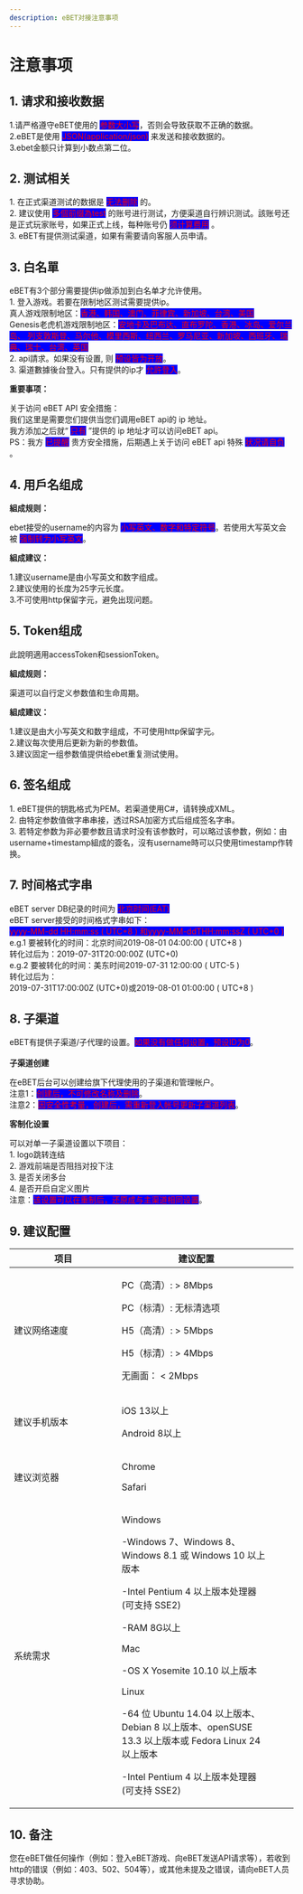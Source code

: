 ```yaml
---
description: eBET对接注意事项
---
```


# 注意事项

## 1. 请求和接收数据

1.请严格遵守eBET使用的 <mark style="color:red;background-color:blue;">参数大小写</mark>，否则会导致获取不正确的数据。\
2.eBET是使用 <mark style="color:red;background-color:blue;">JSON(application/json)</mark> 来发送和接收数据的。\
3.ebet金额只计算到小数点第二位。

## 2. 测试相关

1\. 在正式渠道测试的数据是 <mark style="color:red;background-color:blue;">无法删除</mark> 的。\
2\. 建议使用 <mark style="color:red;background-color:blue;">多個前缀為test</mark> 的账号进行测试，方便渠道自行辨识测试。該账号还是正式玩家账号，如果正式上线，每种账号仍 <mark style="color:red;background-color:blue;">须计算费用</mark> 。\
3\. eBET有提供测试渠道，如果有需要请向客服人员申请。

## 3. 白名單

eBET有3个部分需要提供ip做添加到白名单才允许使用。\
1\. 登入游戏。若要在限制地区测试需要提供ip。\
真人游戏限制地区：<mark style="color:red;background-color:blue;">香港、韩国、澳门、菲律宾、新加坡、台湾、美国</mark>\
Genesis老虎机游戏限制地区：<mark style="color:red;background-color:blue;">安地卡及巴布达、直布罗陀、香港、冰岛、爱尔兰岛、 列支敦斯登、马尔他、模里西斯、纽西兰、罗马尼亚、新加坡、西班牙、瑞典、瑞士、台湾、英国</mark>\
2\. api請求。如果没有设置, 则 <mark style="color:red;background-color:blue;">预设皆为开放</mark>。\
3\. 渠道數據後台登入。只有提供的ip才 <mark style="color:red;background-color:blue;">允許登入</mark>。

**重要事项：**

关于访问 eBET API 安全措施：\
我们这里是需要您们提供当您们调用eBET api的 ip 地址。\
我方添加之后就“ <mark style="color:red;background-color:blue;">只有</mark> ”提供的 ip 地址才可以访问eBET api。\
PS：我方 <mark style="color:red;background-color:blue;">已提醒</mark> 贵方安全措施，后期遇上关于访问 eBET api 特殊 <mark style="color:red;background-color:blue;">状况请自负</mark> 。

## 4. 用戶名组成

**組成规则：**

ebet接受的username的内容为 <mark style="color:red;background-color:blue;">小写英文、数字和特定符号</mark>。若使用大写英文会被 <mark style="color:red;background-color:blue;">强制转为小写英文</mark>。

**組成建议：**

1.建议username是由小写英文和数字组成。\
2.建议使用的长度为25字元长度。\
3.不可使用http保留字元，避免出现问题。

## 5. Token组成

此說明適用accessToken和sessionToken。

**組成规则：**

渠道可以自行定义参数值和生命周期。

**組成建议：**

1.建议是由大小写英文和数字组成，不可使用http保留字元。\
2.建议每次使用后更新为新的参数值。\
3.建议固定一组参数值提供给ebet重复测试使用。

## 6. 签名组成

1\. eBET提供的钥匙格式为PEM。若渠道使用C#，请转换成XML。\
2\. 由特定参数值做字串串接，透过RSA加密方式后组成签名字串。\
3\. 若特定参数为非必要参数且请求时没有该参数时，可以略过该参数，例如：由username+timestamp組成的簽名，沒有username時可以只使用timestamp作转换。

## 7. 时间格式字串

eBET server DB纪录的时间为 <mark style="color:red;background-color:blue;">北京时间(EAT)</mark>\
eBET server接受的时间格式字串如下：\
<mark style="color:red;background-color:blue;">yyyy-MM-dd HH:mm:ss ( UTC+8 ) 和yyyy-MM-ddTHH:mm:ssZ ( UTC+0 )</mark>\
e.g.1 要被转化的时间：北京时间2019-08-01 04:00:00 ( UTC+8 )\
转化过后为：2019-07-31T20:00:00Z (UTC+0)\
e.g.2 要被转化的时间：美东时间2019-07-31 12:00:00 ( UTC-5 )\
转化过后为：\
2019-07-31T17:00:00Z (UTC+0)或2019-08-01 01:00:00 ( UTC+8 )

## 8. 子渠道

eBET有提供子渠道/子代理的设置。<mark style="color:red;background-color:blue;">如果没有做任何设置，预设ID为0</mark>。\
\
**子渠道创建**

在eBET后台可以创建给旗下代理使用的子渠道和管理帐户。\
注意1：<mark style="color:red;background-color:blue;">创建后，不可修改名称及删除</mark>。\
注意2：<mark style="color:red;background-color:blue;">因安全性考量，创建后，需重新登入帐号更新子渠道列表</mark>。

**客制化设置**

可以对单一子渠道设置以下项目：\
1\. logo跳转连结\
2\. 游戏前端是否阻挡对投下注\
3\. 是否关闭多台\
4\. 是否开启自定义图片\
注意：<mark style="color:red;background-color:blue;">该设置可以在重制后，还原成与主渠道相同设置</mark>。

## 9. 建议配置

<table><thead><tr><th width="175">项目</th><th>建议配置</th><th data-hidden></th><th data-hidden></th></tr></thead><tbody><tr><td>建议网络速度</td><td><p>PC（高清）: > 8Mbps</p><p>PC（标清）: 无标清选项</p><p>H5（高清）: > 5Mbps</p><p>H5（标清）: > 4Mbps</p><p>无画面： &#x3C; 2Mbps</p></td><td></td><td></td></tr><tr><td>建议手机版本</td><td><p>iOS 13以上</p><p>Android 8以上</p></td><td></td><td></td></tr><tr><td>建议浏览器</td><td><p>Chrome</p><p>Safari</p></td><td></td><td></td></tr><tr><td>系统需求</td><td><p>Windows</p><p>-Windows 7、Windows 8、Windows 8.1 或 Windows 10 以上版本</p><p>-Intel Pentium 4 以上版本处理器 (可支持 SSE2)</p><p>-RAM 8G以上</p><p>Mac</p><p>-OS X Yosemite 10.10 以上版本</p><p>Linux</p><p>-64 位 Ubuntu 14.04 以上版本、Debian 8 以上版本、openSUSE 13.3 以上版本或 Fedora Linux 24 以上版本</p><p>-Intel Pentium 4 以上版本处理器 (可支持 SSE2)</p></td><td></td><td></td></tr></tbody></table>

## 10. 备注

您在eBET做任何操作（例如：登入eBET游戏、向eBET发送API请求等），若收到http的错误（例如：403、502、504等），或其他未提及之错误，请向eBET人员寻求协助。
